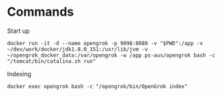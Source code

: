 Commands
========

Start up

```
docker run -it -d --name opengrok -p 9098:8080 -v "$PWD":/app -v ~/dev/work/docker/jdk1.8.0_151:/usr/lib/jvm -v ~/opengrok_docker_data:/var/opengrok -w /app ps-aus/opengrok bash -c "/tomcat/bin/catalina.sh run"
```

Indexing

```
docker exec opengrok bash -c "/opengrok/bin/OpenGrok index"
```
